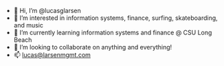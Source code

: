 - 👋 Hi, I’m @lucasglarsen
- 👀 I’m interested in information systems, finance, surfing, skateboarding, and music
- 🌱 I’m currently learning information systems and finance @ CSU Long Beach
- 💞️ I’m looking to collaborate on anything and everything!
- 📫 lucas@larsenmgmt.com

<!---
lucasglarsen/lucasglarsen is a ✨ special ✨ repository because its `README.md` (this file) appears on your GitHub profile.
You can click the Preview link to take a look at your changes.
--->
